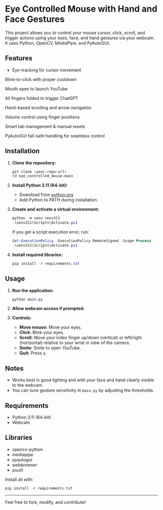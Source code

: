 # Eye Controlled Mouse with Hand and Face Gestures

This project allows you to control your mouse cursor, click, scroll, and trigger actions using your eyes, face, and hand gestures via your webcam. It uses Python, OpenCV, MediaPipe, and PyAutoGUI.

## Features
- Eye-tracking for cursor movement

Blink-to-click with proper cooldown

Mouth open to launch YouTube

All fingers folded to trigger ChatGPT

Hand-based scrolling and arrow navigation

Volume control using finger positions

Smart tab management & manual resets

PyAutoGUI fail-safe handling for seamless control
## Installation

1. **Clone the repository:**
   ```powershell
   git clone <your-repo-url>
   cd eye_controlled_mouse-main
   ```

2. **Install Python 3.11 (64-bit):**
   - Download from [python.org](https://www.python.org/downloads/release/python-3118/)
   - Add Python to PATH during installation.

3. **Create and activate a virtual environment:**
   ```powershell
   python -m venv venv311
   .\venv311\Scripts\Activate.ps1
   ```
   If you get a script execution error, run:
   ```powershell
   Set-ExecutionPolicy -ExecutionPolicy RemoteSigned -Scope Process
   .\venv311\Scripts\Activate.ps1
   ```

4. **Install required libraries:**
   ```powershell
   pip install -r requirements.txt
   ```

## Usage

1. **Run the application:**
   ```powershell
   python main.py
   ```

2. **Allow webcam access if prompted.**

3. **Controls:**
   - **Move mouse:** Move your eyes.
   - **Click:** Blink your eyes.
   - **Scroll:** Move your index finger up/down (vertical) or left/right (horizontal) relative to your wrist in view of the camera.
   - **Smile:** Smile to open YouTube.
   - **Quit:** Press `q`.

## Notes
- Works best in good lighting and with your face and hand clearly visible to the webcam.
- You can tune gesture sensitivity in `main.py` by adjusting the thresholds.

## Requirements
- Python 3.11 (64-bit)
- Webcam

## Libraries
- opencv-python
- mediapipe
- pyautogui
- webbrowser
-  psutil

Install all with:
```powershell
pip install -r requirements.txt
```

---

Feel free to fork, modify, and contribute!
